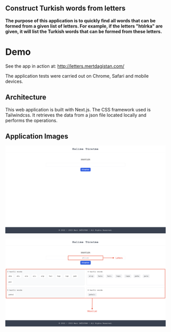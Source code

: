 
## Construct Turkish words from letters

**The purpose of this application is to quickly find all words that can be formed from a given list of letters. For example, if the letters "htılrka" are given, it will list the Turkish words that can be formed from these letters.**
# Demo
See the app in action at:  http://letters.mertdagistan.com/

The application tests were carried out on Chrome, Safari and mobile devices.

## Architecture
This web application is built with Next.js. The CSS framework used is Tailwindcss. It retrieves the data from a json file located locally and performs the operations.

## Application Images

![](https://github.com/mertdagistan/Construct-Turkish-words-from-letters/blob/main/files/empty-screenshot.png?raw=true)





![](https://raw.githubusercontent.com/mertdagistan/Construct-Turkish-words-from-letters/main/files/words-screenshot.png)

